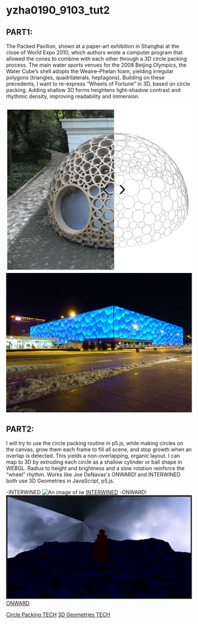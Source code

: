 # yzha0190_9103_tut2

## PART1:
The Packed Pavilion, shown at a paper-art exhibition in Shanghai at the close of World Expo 2010, which authors wrote a computer program that allowed the cones to combine with each other through a 3D circle packing process.
The main water sports venues for the 2008 Beijing Olympics, the Water Cube’s shell adopts the Weaire–Phelan foam, yielding irregular polygons (triangles, quadrilaterals, heptagons). 
Building on these precedents, I want to re-express “Wheels of Fortune” in 3D, based on circle packing. Adding shallow 3D forms heightens light–shadow contrast and rhythmic density, improving readability and immersion.


![An image of PP](readmeImages/PackedPavilion.png)
![An image of BJNA](readmeImages/TheBeijingNationalAquaticsCenter.jpg)


## PART2:
I will try to use the circle packing routine in p5.js, while making circles on the canvas, grow them each frame to fill all scene, and stop growth when an overlap is detected. This yields a non-overlapping, organic layout. I can map to 3D by extruding each circle as a shallow cylinder or ball shape in WEBGL. Radius to height and brightness and a slow rotation reinforce the “wheel” rhythm. Works like Joe DeNavas's ONWARD! and INTERWINED both use 3D Geometries in JavaScript, p5.js.

-INTERWINED
![An image of iw](readmeImages/Interwined.png)
[INTERWINED](https://openprocessing.org/sketch/2187000)
-ONWARD!
![An image of ow](readmeImages/ONWARD.png)
[ONWARD](https://openprocessing.org/sketch/2152520)

[Circle Packing TECH](https://thecodingtrain.com/challenges/50-animated-circle-packing)
[3D Geometries TECH](https://thecodingtrain.com/tracks/webgl/webgl/2-3d-geometries)
